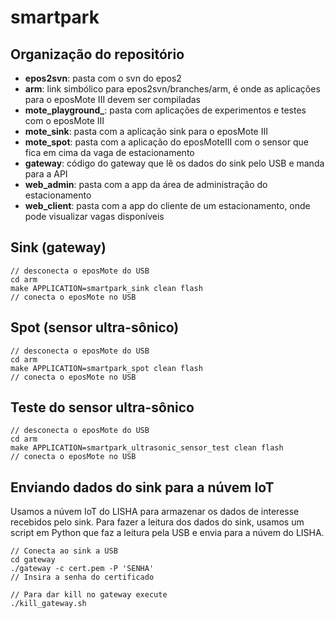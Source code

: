 # smartpark

## Organização do repositório

* **epos2svn**: pasta com o svn do epos2
* **arm**: link simbólico para epos2svn/branches/arm, é onde as aplicações para o eposMote III devem ser compiladas
* **mote_playground_**: pasta com aplicações de experimentos e testes com o eposMote III
* **mote_sink**: pasta com a aplicação sink para o eposMote III
* **mote_spot**: pasta com a aplicação do eposMoteIII com o sensor que fica em cima da vaga de estacionamento
* **gateway**: código do gateway que lê os dados do sink pelo USB e manda para a API
* **web_admin**: pasta com a app da área de administração do estacionamento
* **web_client**: pasta com a app do cliente de um estacionamento, onde pode visualizar vagas disponíveis

## Sink (gateway)

````
// desconecta o eposMote do USB
cd arm
make APPLICATION=smartpark_sink clean flash
// conecta o eposMote no USB
````

## Spot (sensor ultra-sônico)

````
// desconecta o eposMote do USB
cd arm
make APPLICATION=smartpark_spot clean flash
// conecta o eposMote no USB
````

## Teste do sensor ultra-sônico

````
// desconecta o eposMote do USB
cd arm
make APPLICATION=smartpark_ultrasonic_sensor_test clean flash
// conecta o eposMote no USB
````

## Enviando dados do sink para a núvem IoT

Usamos a núvem IoT do LISHA para armazenar os dados de interesse recebidos pelo
sink. Para fazer a leitura dos dados do sink, usamos um script em Python que
faz a leitura pela USB e envia para a núvem do LISHA.

````
// Conecta ao sink a USB
cd gateway
./gateway -c cert.pem -P 'SENHA'
// Insira a senha do certificado

// Para dar kill no gateway execute
./kill_gateway.sh
````
